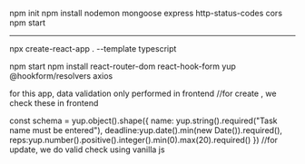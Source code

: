 

npm init
npm install nodemon mongoose express http-status-codes cors 
npm start

---------
npx create-react-app . --template typescript

npm start
npm install react-router-dom react-hook-form yup @hookform/resolvers axios 





for this app, data validation only performed in frontend
//for create , we check these in frontend

  const schema = yup.object().shape({
        name: yup.string().required("Task name must be entered"),
        deadline:yup.date().min(new Date()).required(),
        reps:yup.number().positive().integer().min(0).max(20).required()
    })
//for update, we do valid check using vanilla js 
